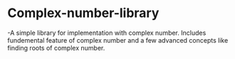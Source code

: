 # Complex-number-library

-A simple library for implementation with complex number.
Includes fundemental feature of complex number and a few advanced concepts 
like finding roots of complex number.
